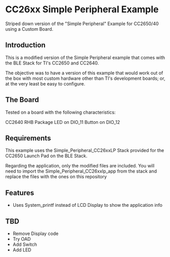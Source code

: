 # CC26xx Simple Peripheral Example
Striped down version of the "Simple Peripheral" Example for CC2650/40 using a Custom Board.

## Introduction

This is a modified version of the Simple Peripheral example that comes with the BLE Stack for TI's CC2650 and CC2640. 

The objective was to have a version of this example that would work out of the box with most custom hardware other than TI's development boards; or, at the very least be easy to configure. 

## The Board
Tested on a board with the following characteristics:

CC2640 RHB Package
LED on DIO_11
Button on DIO_12

## Requirements
This example uses the Simple_Peripheral_CC26xxLP Stack provided for the CC2650 Launch Pad on the BLE Stack.

Regarding the application, only the modified files are included. You will need to import the Simple_Peripheral_CC26xxlp_app from the stack and replace the files with the ones on this repository

## Features

- Uses System_printf instead of LCD Display to show the application info

## TBD

- Remove Display code
- Try OAD
- Add Switch
- Add LED

